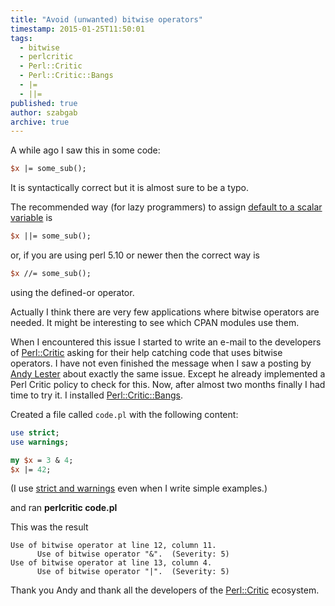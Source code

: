 ```yaml
---
title: "Avoid (unwanted) bitwise operators"
timestamp: 2015-01-25T11:50:01
tags:
  - bitwise
  - perlcritic
  - Perl::Critic
  - Perl::Critic::Bangs
  - |=
  - ||=
published: true
author: szabgab
archive: true
---
```



A while ago I saw this in some code:

```perl
$x |= some_sub();
```

It is syntactically correct but it is almost sure to be a typo.


The recommended way (for lazy programmers) to assign [default to a scalar variable](/how-to-set-default-values-in-perl) is

```perl
$x ||= some_sub();
```


or, if you are using perl 5.10 or newer then the correct way is

```perl
$x //= some_sub();
```

using the defined-or operator.

Actually I think there are very few applications where bitwise operators are needed.
It might be interesting to see which CPAN modules use them.

When I encountered this issue I started to write an e-mail to the developers
of [Perl::Critic](/how-to-set-default-values-in-perl)
asking for their help catching code that uses bitwise operators.
I have not even finished the message when I saw a posting by
[Andy Lester](http://petdance.com/) about exactly the same issue.
Except he already implemented a Perl Critic policy to check for this.
Now, after almost two months finally I had time to try it.
I installed [Perl::Critic::Bangs](https://metacpan.org/pod/Perl::Critic::Bangs).

Created a file called `code.pl` with the following content:

```perl
use strict;
use warnings;

my $x = 3 & 4;
$x |= 42;
```

(I use [strict and warnings](/strict) even when I write simple examples.)

and ran <b>perlcritic code.pl</b>

This was the result

```
Use of bitwise operator at line 12, column 11.  
      Use of bitwise operator "&".  (Severity: 5)
Use of bitwise operator at line 13, column 4.  
      Use of bitwise operator "|".  (Severity: 5)
```

Thank you Andy and thank all the developers of the
[Perl::Critic](http://www.perlcritic.com/) ecosystem.



